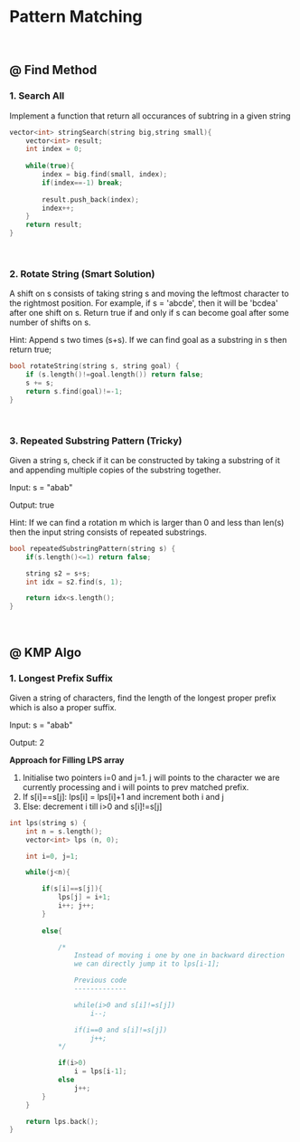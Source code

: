 # Pattern Matching

<br>


## @ Find Method

### 1. Search All
Implement a function that return all occurances of subtring in a given string

```cpp
vector<int> stringSearch(string big,string small){
    vector<int> result;
    int index = 0;
    
    while(true){
        index = big.find(small, index);
        if(index==-1) break;
        
        result.push_back(index);
        index++;
    }
    return result;
}
```

<br>

### 2. Rotate String (Smart Solution)
A shift on s consists of taking string s and moving the leftmost character to the rightmost position. For example, if s = 'abcde', then it will be 'bcdea' after one shift on s. Return true if and only if s can become goal after some number of shifts on s.

Hint: Append s two times (s+s). If we can find goal as a substring in s then return true;

```cpp
bool rotateString(string s, string goal) {
    if (s.length()!=goal.length()) return false; 
    s += s;
    return s.find(goal)!=-1;
}
```

<br>

### 3. Repeated Substring Pattern (Tricky)
Given a string s, check if it can be constructed by taking a substring of it and appending multiple copies of the substring together.

Input: s = "abab"

Output: true

Hint:  If we can find a rotation m which is larger than 0 and less than len(s) then the input string consists of repeated substrings.

```cpp
bool repeatedSubstringPattern(string s) {
    if(s.length()<=1) return false;

    string s2 = s+s;
    int idx = s2.find(s, 1);

    return idx<s.length(); 
}
```

<br>


## @ KMP Algo

### 1. Longest Prefix Suffix
Given a string of characters, find the length of the longest proper prefix which is also a proper suffix.

Input: s = "abab"

Output: 2

**Approach for Filling LPS array**
1. Initialise two pointers i=0 and j=1. j will points to the character we are currently processing and i will points to prev matched prefix.
2. If s[i]==s[j]: lps[i] = lps[i]+1 and increment both i and j
3. Else: decrement i till i>0 and s[i]!=s[j]

```cpp
int lps(string s) {
    int n = s.length();
    vector<int> lps (n, 0);

    int i=0, j=1;

    while(j<n){

        if(s[i]==s[j]){
            lps[j] = i+1;
            i++; j++;
        }
        
        else{

            /*
                Instead of moving i one by one in backward direction
                we can directly jump it to lps[i-1];

                Previous code
                -------------

                while(i>0 and s[i]!=s[j])
                    i--;

                if(i==0 and s[i]!=s[j])
                    j++;
            */

            if(i>0) 
                i = lps[i-1];
            else 
                j++;
        }
    }

    return lps.back();
}
```
